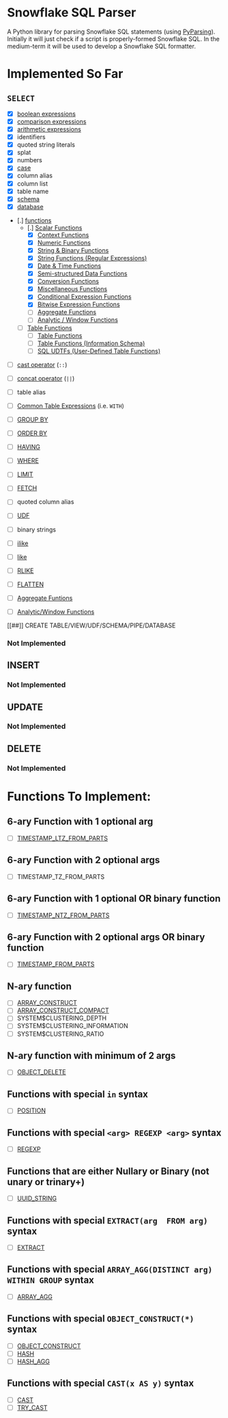 # Snowflake SQL Parser

A Python library for parsing Snowflake SQL statements (using [PyParsing](https://github.com/pyparsing/pyparsing)).
Initially it will just check if a script is properly-formed Snowflake SQL.  In the medium-term it will be used to develop a Snowflake SQL formatter.

 
# Implemented So Far

## `SELECT`

- [X] [boolean expressions](https://docs.snowflake.net/manuals/sql-reference/operators-logical.html)
- [X] [comparison expressions](https://docs.snowflake.net/manuals/sql-reference/operators-comparison.html)
- [X] [arithmetic expressions](https://docs.snowflake.net/manuals/sql-reference/operators-arithmetic.html)
- [X] identifiers
- [X] quoted string literals
- [X] splat
- [X] numbers
- [X] [case](https://docs.snowflake.net/manuals/sql-reference/functions/case.html)
- [X] column alias
- [X] column list
- [X] table name
- [X] [schema](https://docs.snowflake.net/manuals/sql-reference/constructs/from.html#object-or-table-function-clause)
- [X] [database](https://docs.snowflake.net/manuals/sql-reference/constructs/from.html#object-or-table-function-clause)
- [.] [functions](https://docs.snowflake.net/manuals/sql-reference/functions.html)
    - [.] [Scalar Functions](https://docs.snowflake.net/manuals/sql-reference/intro-summary-operators-functions.html#scalar-functions)
        - [X] [Context Functions](https://docs.snowflake.net/manuals/sql-reference/functions-context.html)
        - [X] [Numeric Functions](https://docs.snowflake.net/manuals/sql-reference/functions-numeric.html)
        - [X] [String & Binary Functions](https://docs.snowflake.net/manuals/sql-reference/functions-string.html)
        - [X] [String Functions (Regular Expressions)](https://docs.snowflake.net/manuals/sql-reference/functions-regexp.html)
        - [X] [Date & Time Functions](https://docs.snowflake.net/manuals/sql-reference/functions-date-time.html)
        - [X] [Semi-structured Data Functions](https://docs.snowflake.net/manuals/sql-reference/functions-semistructured.html)
        - [X] [Conversion Functions](https://docs.snowflake.net/manuals/sql-reference/functions-conversion.html)
        - [X] [Miscellaneous Functions](https://docs.snowflake.net/manuals/sql-reference/functions-other.html)
        - [X] [Conditional Expression Functions](https://docs.snowflake.net/manuals/sql-reference/expressions-conditional.html)
        - [X] [Bitwise Expression Functions](https://docs.snowflake.net/manuals/sql-reference/expressions-byte-bit.html)
        - [ ] [Aggregate Functions](https://docs.snowflake.net/manuals/sql-reference/functions-aggregation.html)
        - [ ] [Analytic / Window Functions](https://docs.snowflake.net/manuals/sql-reference/functions-analytic.html)
    - [ ] [Table Functions](https://docs.snowflake.net/manuals/sql-reference/intro-summary-operators-functions.html#table-functions)
        - [ ] [Table Functions](https://docs.snowflake.net/manuals/sql-reference/functions-table.html#label-table-functions)
        - [ ] [Table Functions (Information Schema)](https://docs.snowflake.net/manuals/sql-reference/info-schema.html#label-info-schema-functions)
        - [ ] [SQL UDTFs (User-Defined Table Functions)](https://docs.snowflake.net/manuals/sql-reference/udf-table-functions.html)
- [ ] [cast operator](https://docs.snowflake.net/manuals/sql-reference/functions/cast.html) (`::`)
- [ ] [concat operator](https://docs.snowflake.net/manuals/sql-reference/functions/concat.html) (`||`)
- [ ] table alias
- [ ] [Common Table Expressions](https://docs.snowflake.net/manuals/sql-reference/constructs/with.html) (i.e. `WITH`)
- [ ] [GROUP BY](https://docs.snowflake.net/manuals/sql-reference/constructs/group-by.html)
- [ ] [ORDER BY](https://docs.snowflake.net/manuals/sql-reference/constructs/order-by.html)
- [ ] [HAVING](https://docs.snowflake.net/manuals/sql-reference/constructs/having.html)
- [ ] [WHERE](https://docs.snowflake.net/manuals/sql-reference/constructs/where.html)
- [ ] [LIMIT](https://docs.snowflake.net/manuals/sql-reference/constructs/limit.html)
- [ ] [FETCH](https://docs.snowflake.net/manuals/sql-reference/constructs/limit.html)
- [ ] quoted column alias
- [ ] [UDF](https://docs.snowflake.net/manuals/sql-reference/user-defined-functions.html)
- [ ] binary strings
- [ ] [ilike](https://docs.snowflake.net/manuals/sql-reference/functions/ilike.html)
- [ ] [like](https://docs.snowflake.net/manuals/sql-reference/functions/like.html)
- [ ] [RLIKE](https://docs.snowflake.net/manuals/sql-reference/functions/rlike.html)
- [ ] [FLATTEN](https://docs.snowflake.net/manuals/sql-reference/functions/flatten.html)
- [ ] [Aggregate Funtions](https://docs.snowflake.net/manuals/sql-reference/functions-aggregation.html)
- [ ] [Analytic/Window Functions](https://docs.snowflake.net/manuals/sql-reference/functions-analytic.html)


[[##]] CREATE TABLE/VIEW/UDF/SCHEMA/PIPE/DATABASE

### Not Implemented

## INSERT

### Not Implemented

## UPDATE

### Not Implemented

## DELETE

### Not Implemented



# Functions To Implement:

## 6-ary Function with 1 optional arg
- [ ] [TIMESTAMP_LTZ_FROM_PARTS](https://docs.snowflake.net/manuals/sql-reference/functions/timestamp_from_parts.html)

## 6-ary Function with 2 optional args
- [ ] TIMESTAMP_TZ_FROM_PARTS

## 6-ary Function with 1 optional OR binary function
- [ ] [TIMESTAMP_NTZ_FROM_PARTS](https://docs.snowflake.net/manuals/sql-reference/functions/timestamp_from_parts.html)

## 6-ary Function with 2 optional args OR binary function
- [ ] [TIMESTAMP_FROM_PARTS](https://docs.snowflake.net/manuals/sql-reference/functions/timestamp_from_parts.html)

## N-ary function
- [ ] [ARRAY_CONSTRUCT](https://docs.snowflake.net/manuals/sql-reference/functions/array_construct.html)
- [ ] [ARRAY_CONSTRUCT_COMPACT](https://docs.snowflake.net/manuals/sql-reference/functions/array_construct_compact.html)
- [ ] SYSTEM$CLUSTERING_DEPTH
- [ ] SYSTEM$CLUSTERING_INFORMATION
- [ ] SYSTEM$CLUSTERING_RATIO

## N-ary function with minimum of 2 args
- [ ] [OBJECT_DELETE](https://docs.snowflake.net/manuals/sql-reference/functions/object_delete.html)

## Functions with special `in` syntax
- [ ] [POSITION](https://docs.snowflake.net/manuals/sql-reference/functions/position.html)

## Functions with special ``<arg> REGEXP <arg>`` syntax
- [ ] [REGEXP](https://docs.snowflake.net/manuals/sql-reference/functions/regexp.html)

## Functions that are either Nullary or Binary (not unary or trinary+)
- [ ] [UUID_STRING](https://docs.snowflake.net/manuals/sql-reference/functions/uuid_string.html)

## Functions with special `EXTRACT(arg  FROM arg)` syntax
- [ ] [EXTRACT](https://docs.snowflake.net/manuals/sql-reference/functions/extract.html)

## Functions with special `ARRAY_AGG(DISTINCT arg) WITHIN GROUP` syntax
- [ ] [ARRAY_AGG](https://docs.snowflake.net/manuals/sql-reference/functions/array_agg.html)

## Functions with special `OBJECT_CONSTRUCT(*)` syntax
- [ ] [OBJECT_CONSTRUCT](https://docs.snowflake.net/manuals/sql-reference/functions/object_construct.html)
- [ ] [HASH](https://docs.snowflake.net/manuals/sql-reference/functions/hash.html)
- [ ] [HASH_AGG](https://docs.snowflake.net/manuals/sql-reference/functions/hash_agg.html)

## Functions with special `CAST(x AS y)` syntax
- [ ] [CAST](https://docs.snowflake.net/manuals/sql-reference/functions/cast.html)
- [ ] [TRY_CAST](https://docs.snowflake.net/manuals/sql-reference/functions/try_cast.html)

